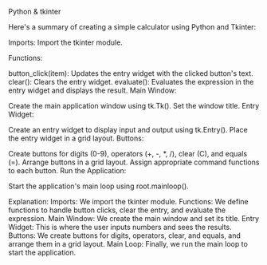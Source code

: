 Python & tkinter

Here's a summary of creating a simple calculator using Python and Tkinter:

Imports: Import the tkinter module.

Functions:

button_click(item): Updates the entry widget with the clicked button's text.
clear(): Clears the entry widget.
evaluate(): Evaluates the expression in the entry widget and displays the result.
Main Window:

Create the main application window using tk.Tk().
Set the window title.
Entry Widget:

Create an entry widget to display input and output using tk.Entry().
Place the entry widget in a grid layout.
Buttons:

Create buttons for digits (0-9), operators (+, -, *, /), clear (C), and equals (=).
Arrange buttons in a grid layout.
Assign appropriate command functions to each button.
Run the Application:

Start the application's main loop using root.mainloop().

Explanation:
Imports: We import the tkinter module.
Functions: We define functions to handle button clicks, clear the entry, and evaluate the expression.
Main Window: We create the main window and set its title.
Entry Widget: This is where the user inputs numbers and sees the results.
Buttons: We create buttons for digits, operators, clear, and equals, and arrange them in a grid layout.
Main Loop: Finally, we run the main loop to start the application.
